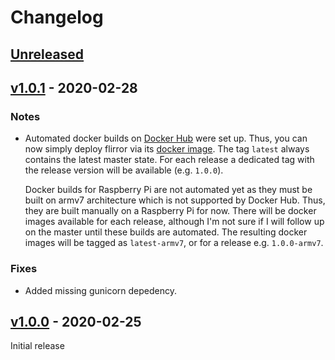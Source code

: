 # Changelog

## [Unreleased]

## [v1.0.1] - 2020-02-28

### Notes
- Automated docker builds on [Docker Hub](https://hub.docker.com/) were set up.
  Thus, you can now simply deploy flirror via its
  [docker image](https://hub.docker.com/r/felixedel/flirror).
  The tag `latest` always contains the latest master state. For each release a
  dedicated tag with the release version will be available (e.g. `1.0.0`).

  Docker builds for Raspberry Pi are not automated yet as they must be built on
  armv7 architecture which is not supported by Docker Hub. Thus, they are built
  manually on a Raspberry Pi for now. There will be docker images available for
  each release, although I'm not sure if I will follow up on the master
  until these builds are automated. The resulting docker images will be tagged
  as `latest-armv7`, or for a release e.g. `1.0.0-armv7`.

### Fixes
- Added missing gunicorn depedency.

## [v1.0.0] - 2020-02-25

Initial release

[Unreleased]: https://github.com/felixedel/flirror/compare/v1.0.1...HEAD
[v1.0.1]: https://github.com/felixedel/flirror/compare/v1.0.0...v1.0.1
[v1.0.0]: https://github.com/felixedel/flirror/releases/tag/v1.0.0
